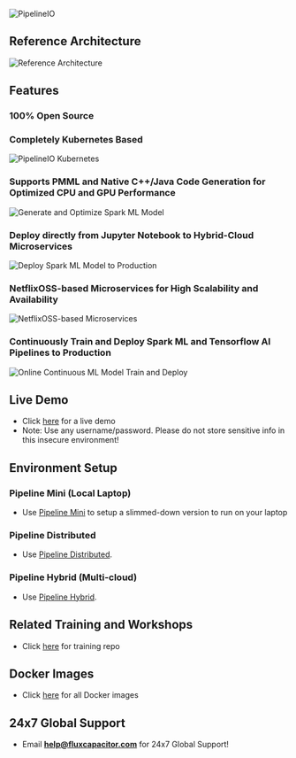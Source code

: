 ![PipelineIO](http://pipeline.io/images/pipeline-io-logo-shadow-210x186.png)

## Reference Architecture
![Reference Architecture](http://advancedspark.com/img/architecture-overview-768x563.png)

## Features
### 100% Open Source

### Completely Kubernetes Based

![PipelineIO Kubernetes](https://s3.amazonaws.com/fluxcapacitor.com/img/weavescope-pipelineio.png)

### Supports PMML and Native C++/Java Code Generation for Optimized CPU and GPU Performance

![Generate and Optimize Spark ML Model](https://s3.amazonaws.com/fluxcapacitor.com/img/ml-model-generating-and-optimizing.png)

### Deploy directly from Jupyter Notebook to Hybrid-Cloud Microservices

![Deploy Spark ML Model to Production](https://s3.amazonaws.com/fluxcapacitor.com/img/deploy-ml-model-to-production.png)

### NetflixOSS-based Microservices for High Scalability and Availability

![NetflixOSS-based Microservices](http://pipeline.io/images/hystrix-example-600x306.png)

### Continuously Train and Deploy Spark ML and Tensorflow AI Pipelines to Production

![Online Continuous ML Model Train and Deploy](https://s3.amazonaws.com/fluxcapacitor.com/img/online-continuous-ml-model-training.png)

## Live Demo
* Click [here](http://www.demo.pipeline.io) for a live demo
* Note:  Use any username/password.  Please do not store sensitive info in this insecure environment!

## Environment Setup
### Pipeline Mini (Local Laptop)
* Use [Pipeline Mini](Pipeline-Mini) to setup a slimmed-down version to run on your laptop

### Pipeline Distributed
* Use [Pipeline Distributed](Pipeline-Distributed-CPU).

### Pipeline Hybrid (Multi-cloud)
* Use [Pipeline Hybrid](Pipeline-Hybrid).

## Related Training and Workshops
* Click [here](https://github.com/fluxcapacitor/pipeline-training/wiki) for training repo

## Docker Images
* Click [here](https://hub.docker.com/u/fluxcapacitor) for all Docker images

## 24x7 Global Support
* Email **help@fluxcapacitor.com** for 24x7 Global Support!
